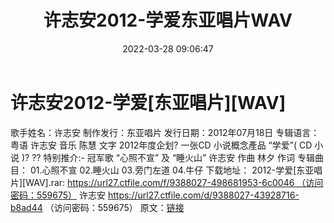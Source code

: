 ﻿---
title: 许志安2012-学爱东亚唱片WAV
date: 2022-03-28 09:06:47
categories: WAV车载音乐、镜像
tags: 国语流行
---
# 许志安2012-学爱[东亚唱片][WAV]

歌手姓名：许志安
制作发行：东亚唱片
发行日期：2012年07月18日
专辑语言：粤语
许志安 音乐 陈慧 文字
2012年度企划?
一张CD 小说概念產品 “学爱”( CD 小说
)?
??
特别推介:- 冠军歌 “心照不宣” 及 “睡火山”
许志安 作曲 林夕 作词
专辑曲目：
01.心照不宣
02.睡火山
03.旁门左道
04.牛仔
下载地址：
2012-学爱[东亚唱片][WAV].rar: https://url27.ctfile.com/f/9388027-498681953-6c0046 （访问密码：559675）
许志安
https://url27.ctfile.com/d/9388027-43928716-b8ad44
（访问密码：559675）
原文：[链接](https://blog.sina.com.cn/s/blog_1647c7e7601030wf5.html)